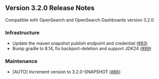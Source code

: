 ## Version 3.2.0 Release Notes

Compatible with OpenSearch and OpenSearch Dashboards version 3.2.0

### Infrastructure
* Update the maven snapshot publish endpoint and credential ([#83](https://github.com/opensearch-project/opensearch-system-templates/pull/83))
* Bump gradle to 8.14, fix backport-deletion and support JDK24 ([#89](https://github.com/opensearch-project/opensearch-system-templates/pull/89))

### Maintenance
* [AUTO] Increment version to 3.2.0-SNAPSHOT ([#86](https://github.com/opensearch-project/opensearch-system-templates/pull/86))